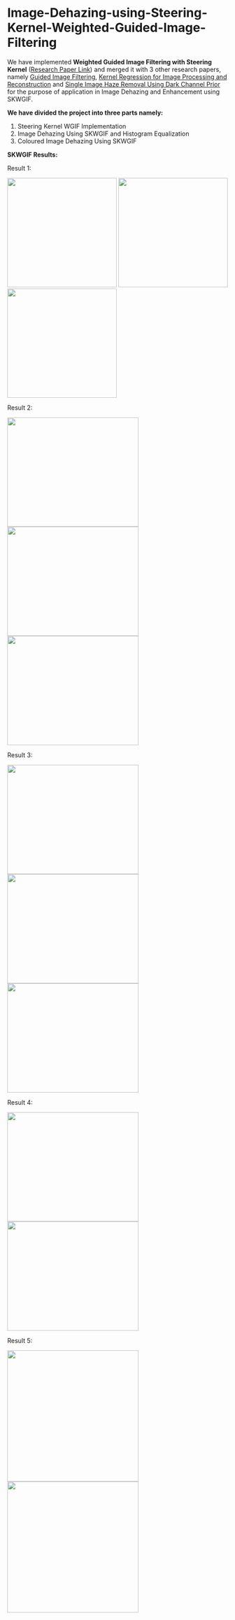 # Image-Dehazing-using-Steering-Kernel-Weighted-Guided-Image-Filtering

We have implemented **Weighted Guided Image Filtering with Steering Kernel** ([Research Paper Link](https://ieeexplore.ieee.org/abstract/document/8767028)) and merged it with 3 other research papers, namely [Guided Image Filtering](https://ieeexplore.ieee.org/document/6319316), [Kernel Regression for Image Processing and Reconstruction](https://ieeexplore.ieee.org/document/4060955) and [Single Image Haze Removal Using Dark Channel Prior](https://ieeexplore.ieee.org/document/5567108) for the purpose of application in Image Dehazing and Enhancement using SKWGIF.

**We have divided the project into three parts namely:**
1.	Steering Kernel WGIF Implementation
2.	Image Dehazing Using SKWGIF and Histogram Equalization
3.	Coloured Image Dehazing Using SKWGIF

**SKWGIF Results:**

Result 1:
<p align = "left">
  <img src = "https://user-images.githubusercontent.com/42888030/147141722-b261d51d-12f0-4b9c-86b5-fa21e7b9220a.png" height = 250 width = 250>
  <img src = "https://user-images.githubusercontent.com/42888030/147141201-a6449f41-bd18-4852-af5c-ef0a0ca14115.png" height = 250 width = 250>
  <img src = "https://user-images.githubusercontent.com/42888030/147142251-1d03e66e-44c7-49e9-9881-7c0fe6800331.png" height = 250 width = 250>
</p>
 
Result 2:
<p align = "left">
  <img src = "https://user-images.githubusercontent.com/42888030/147142141-7f36a4d0-b14a-44cc-b5b3-6893bfd31aa0.png" height = 250 width = 300>
  <img src = "https://user-images.githubusercontent.com/42888030/147142501-bede520d-6a6e-4f16-ae24-dd661c6fabd3.png" height = 250 width = 300>
  <img src = "https://user-images.githubusercontent.com/42888030/147142567-876578b4-5c85-4d9f-9edd-7206ca166789.png" height = 250 width = 300>
</p>

Result 3:
<p align = "left">
  <img src = "https://user-images.githubusercontent.com/42888030/147142729-14e3ad12-09a3-4a22-967d-15cde2b6ea90.png" height = 250 width = 300>
  <img src = "https://user-images.githubusercontent.com/42888030/147142748-c4e52fa9-eb70-46d6-be64-0952913a44d9.png" height = 250 width = 300>
  <img src = "https://user-images.githubusercontent.com/42888030/147142761-1c394fa7-7e52-44e2-9da8-2df10a023657.png" height = 250 width = 300>
</p>

Result 4:
<p align = "left">
  <img src = "https://user-images.githubusercontent.com/42888030/147143180-1b4384d7-a77d-4bb1-be1f-76f0f8acc20e.png" height = 250 width = 300>
  <img src = "https://user-images.githubusercontent.com/42888030/147143192-ed558001-24cb-49ec-bd5d-27b36eaab798.png" height = 250 width = 300>
</p>

Result 5:
<p align = "left">
  <img src = "https://user-images.githubusercontent.com/42888030/147143200-cd655b9c-e188-41c9-82ab-f7659e398b2f.png" height = 300 width = 300>
  <img src = "https://user-images.githubusercontent.com/42888030/147143211-6de304e2-3435-452d-ad2f-88e630517236.png" height = 300 width = 300>
</p>




